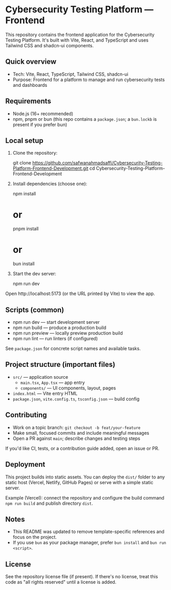 # Cybersecurity Testing Platform — Frontend

This repository contains the frontend application for the Cybersecurity Testing Platform. It's built with Vite, React, and TypeScript and uses Tailwind CSS and shadcn-ui components.

## Quick overview

- Tech: Vite, React, TypeScript, Tailwind CSS, shadcn-ui
- Purpose: Frontend for a platform to manage and run cybersecurity tests and dashboards

## Requirements

- Node.js (16+ recommended)
- npm, pnpm or bun (this repo contains a `package.json`; a `bun.lockb` is present if you prefer bun)

## Local setup

1. Clone the repository:

    git clone https://github.com/safwanahmadsaffi/Cybersecurity-Testing-Platform-Frontend-Development.git
    cd Cybersecurity-Testing-Platform-Frontend-Development

2. Install dependencies (choose one):

    npm install
    # or
    pnpm install
    # or
    bun install

3. Start the dev server:

    npm run dev

Open http://localhost:5173 (or the URL printed by Vite) to view the app.

## Scripts (common)

- npm run dev — start development server
- npm run build — produce a production build
- npm run preview — locally preview production build
- npm run lint — run linters (if configured)

See `package.json` for concrete script names and available tasks.

## Project structure (important files)

- `src/` — application source
  - `main.tsx`, `App.tsx` — app entry
  - `components/` — UI components, layout, pages
- `index.html` — Vite entry HTML
- `package.json`, `vite.config.ts`, `tsconfig.json` — build config

## Contributing

- Work on a topic branch: `git checkout -b feat/your-feature`
- Make small, focused commits and include meaningful messages
- Open a PR against `main`; describe changes and testing steps

If you'd like CI, tests, or a contribution guide added, open an issue or PR.

## Deployment

This project builds into static assets. You can deploy the `dist/` folder to any static host (Vercel, Netlify, GitHub Pages) or serve with a simple static server.

Example (Vercel): connect the repository and configure the build command `npm run build` and publish directory `dist`.

## Notes

- This README was updated to remove template-specific references and focus on the project.
- If you use `bun` as your package manager, prefer `bun install` and `bun run <script>`.

## License

See the repository license file (if present). If there's no license, treat this code as "all rights reserved" until a license is added.
